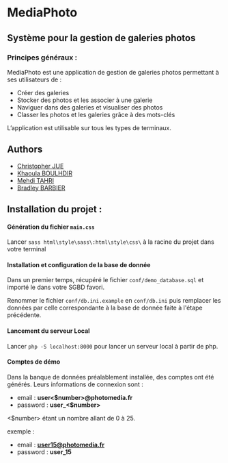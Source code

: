 # MediaPhoto

## Système pour la gestion de galeries photos

### Principes généraux :
MediaPhoto est une application de gestion de galeries photos permettant à ses utilisateurs de :
- Créer des galeries
- Stocker des photos et les associer à une galerie
- Naviguer dans des galeries et visualiser des photos
- Classer les photos et les galeries grâce à des mots-clés

L’application est utilisable sur tous les types de terminaux.



## Authors

- [Christopher JUE](https://github.com/JUEChristopher)
- [Khaoula BOULHDIR](https://github.com/KhaoulaCode)
- [Mehdi TAHRI](https://github.com/MehdiThr)
- [Bradley BARBIER](https://github.com/Catif)

## Installation du projet :

####  Génération du fichier `main.css`
Lancer `sass html\style\sass\:html\style\css\` à la racine du projet dans votre terminal

#### Installation et configuration de la base de donnée
Dans un premier temps, récupéré le fichier `conf/demo_database.sql` et importé le dans votre SGBD favori.

Renommer le fichier `conf/db.ini.example` en `conf/db.ini` puis remplacer les données par celle correspondante à la base de donnée faite à l'étape précédente.

#### Lancement du serveur Local
Lancer `php -S localhost:8000` pour lancer un serveur local à partir de php.


#### Comptes de démo
Dans la banque de données préalablement installée, des comptes ont été générés.
Leurs informations de connexion sont : 
- email : **user<$number>@photomedia.fr**
- password : **user_<$number>**

<$number> étant un nombre allant de 0 à 25.

exemple : 
- email : **user15@photomedia.fr**
- password : **user_15**
